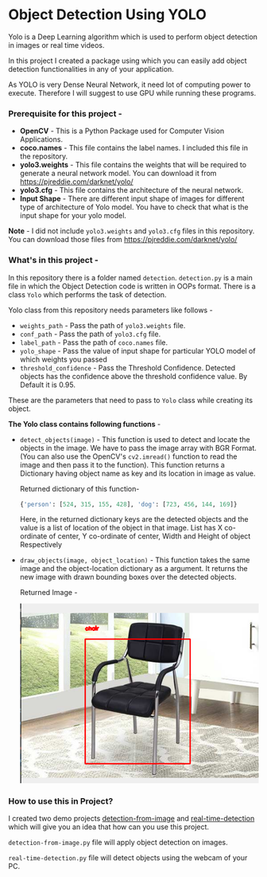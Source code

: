 # Object Detection Using YOLO

Yolo is a Deep Learning algorithm which is used to perform object detection in images or real time videos. 

In this project I created a package using which you can easily add object detection functionalities in any of your application.

As YOLO is very Dense Neural Network, it need lot of computing power to execute. Therefore I will suggest to use GPU while running these programs.

### **Prerequisite for this project** - 
  * **OpenCV** - This is a Python Package used for Computer Vision Applications.
  * **coco.names** - This file contains the label names. I included this file in the repository.
  * **yolo3.weights** - This file contains the weights that will be required to generate a neural network model. You can download it from https://pjreddie.com/darknet/yolo/
  * **yolo3.cfg** - This file contains the architecture of the neural network.
  * **Input Shape** - There are different input shape of images for different type of architecture of Yolo model. You have to check that what is the input shape for your yolo model.

**Note** - I did not include ```yolo3.weights``` and ```yolo3.cfg``` files in this repository. You can download those files from https://pjreddie.com/darknet/yolo/

### What's in this project -

In this repository there is a folder named ```detection```. ```detection.py``` is a main file
in which the Object Detection code is written in OOPs format. There is a class ```Yolo``` which
performs the task of detection. 

Yolo class from this repository needs parameters like follows -

* ```weights_path``` - Pass the path of ```yolo3.weights``` file.
* ```conf_path``` - Pass the path of ```yolo3.cfg``` file.
* ```label_path``` -  Pass the path of ```coco.names``` file.
* ```yolo_shape``` - Pass the value of input shape for particular YOLO model of which weights you passed
* ```threshold_confidence``` - Pass the Threshold Confidence. Detected objects has the confidence above the threshold confidence value. By Default it is 0.95.

These are the parameters that need to pass to ```Yolo``` class while creating its object.

**The Yolo class contains following functions** -

*   ```detect_objects(image)``` - This function is used to detect and locate the objects in the image. We have to pass
the image array with BGR Format. (You can also use the OpenCV's ```cv2.imread()``` function to read the image and 
then pass it to the function). This function returns a Dictionary having object name as key and 
its location in image as value.

    Returned dictionary of this function- 
    ```python
    {'person': [524, 315, 155, 428], 'dog': [723, 456, 144, 169]} 
    ```
    
    Here, in the returned dictionary keys are the detected objects and the value is a list of 
    location of the object in that image. List has X co-ordinate of center, Y co-ordinate of center, Width and Height of object Respectively
    
* ```draw_objects(image, object_location)``` - This function takes the same image and the object-location dictionary as a
argument. It returns the new image with drawn bounding boxes over the detected objects.

    Returned Image -
    
    ![Returned Image](result.png)
    
    
### How to use this in Project?

I created two demo projects [detection-from-image](detection-from-image.py) and [real-time-detection](real-time-detection.py)
which will give you an idea that how can you use this project. 
 
```detection-from-image.py``` file will apply object detection on images.

```real-time-detection.py``` file will detect objects using the webcam of your PC.
